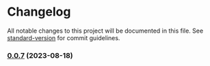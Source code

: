 # Changelog

All notable changes to this project will be documented in this file. See [standard-version](https://github.com/conventional-changelog/standard-version) for commit guidelines.

### [0.0.7](https://github.com/Clover-You/wisdom-mall-web/compare/v0.1.0...v0.0.7) (2023-08-18)
